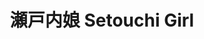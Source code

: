 ---
title: 瀬戸内娘 Setouchi Girl
category: paintings
series: beppu
year: 2014
image: setouchi.jpg
size: 
materials: acrylic on canvas
---